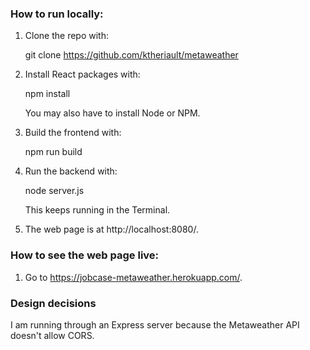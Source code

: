 ### How to run locally:

1. Clone the repo with:

    git clone https://github.com/ktheriault/metaweather

2. Install React packages with:

    npm install

    You may also have to install Node or NPM.

3. Build the frontend with:

    npm run build

4. Run the backend with:

    node server.js

    This keeps running in the Terminal.

5. The web page is at http://localhost:8080/.

### How to see the web page live:

1. Go to https://jobcase-metaweather.herokuapp.com/.

### Design decisions

I am running through an Express server because the Metaweather API doesn't allow CORS.
